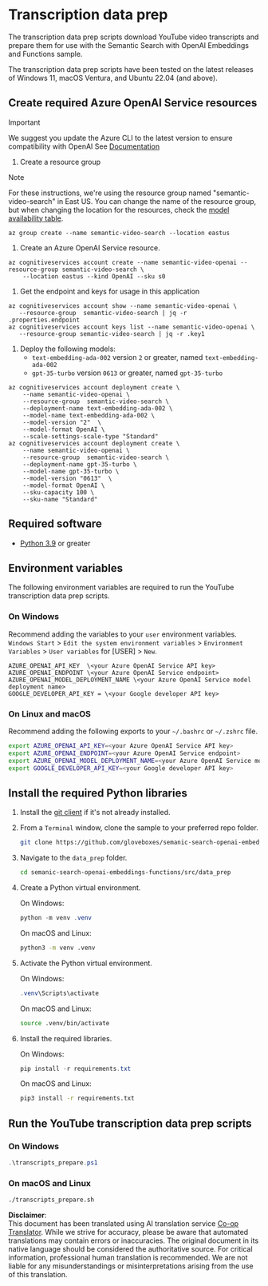 <!--
CO_OP_TRANSLATOR_METADATA:
{
  "original_hash": "0d69f2d5814a698d3de5d0235940b5ae",
  "translation_date": "2025-05-19T18:46:07+00:00",
  "source_file": "08-building-search-applications/scripts/README.md",
  "language_code": "en"
}
-->
# Transcription data prep

The transcription data prep scripts download YouTube video transcripts and prepare them for use with the Semantic Search with OpenAI Embeddings and Functions sample.

The transcription data prep scripts have been tested on the latest releases of Windows 11, macOS Ventura, and Ubuntu 22.04 (and above).

## Create required Azure OpenAI Service resources

> [!IMPORTANT]
> We suggest you update the Azure CLI to the latest version to ensure compatibility with OpenAI
> See [Documentation](https://learn.microsoft.com/cli/azure/update-azure-cli?WT.mc_id=academic-105485-koreyst)

1. Create a resource group

> [!NOTE]
> For these instructions, we're using the resource group named "semantic-video-search" in East US.
> You can change the name of the resource group, but when changing the location for the resources,
> check the [model availability table](https://aka.ms/oai/models?WT.mc_id=academic-105485-koreyst).

```console
az group create --name semantic-video-search --location eastus
```

1. Create an Azure OpenAI Service resource.

```console
az cognitiveservices account create --name semantic-video-openai --resource-group semantic-video-search \
    --location eastus --kind OpenAI --sku s0
```

1. Get the endpoint and keys for usage in this application

```console
az cognitiveservices account show --name semantic-video-openai \
   --resource-group  semantic-video-search | jq -r .properties.endpoint
az cognitiveservices account keys list --name semantic-video-openai \
   --resource-group semantic-video-search | jq -r .key1
```

1. Deploy the following models:
   - `text-embedding-ada-002` version `2` or greater, named `text-embedding-ada-002`
   - `gpt-35-turbo` version `0613` or greater, named `gpt-35-turbo`

```console
az cognitiveservices account deployment create \
    --name semantic-video-openai \
    --resource-group  semantic-video-search \
    --deployment-name text-embedding-ada-002 \
    --model-name text-embedding-ada-002 \
    --model-version "2"  \
    --model-format OpenAI \
    --scale-settings-scale-type "Standard"
az cognitiveservices account deployment create \
    --name semantic-video-openai \
    --resource-group  semantic-video-search \
    --deployment-name gpt-35-turbo \
    --model-name gpt-35-turbo \
    --model-version "0613"  \
    --model-format OpenAI \
    --sku-capacity 100 \
    --sku-name "Standard"
```

## Required software

- [Python 3.9](https://www.python.org/downloads/?WT.mc_id=academic-105485-koreyst) or greater

## Environment variables

The following environment variables are required to run the YouTube transcription data prep scripts.

### On Windows

Recommend adding the variables to your `user` environment variables.
`Windows Start` > `Edit the system environment variables` > `Environment Variables` > `User variables` for [USER] > `New`.

```text
AZURE_OPENAI_API_KEY  \<your Azure OpenAI Service API key>
AZURE_OPENAI_ENDPOINT \<your Azure OpenAI Service endpoint>
AZURE_OPENAI_MODEL_DEPLOYMENT_NAME \<your Azure OpenAI Service model deployment name>
GOOGLE_DEVELOPER_API_KEY = \<your Google developer API key>
```

### On Linux and macOS

Recommend adding the following exports to your `~/.bashrc` or `~/.zshrc` file.

```bash
export AZURE_OPENAI_API_KEY=<your Azure OpenAI Service API key>
export AZURE_OPENAI_ENDPOINT=<your Azure OpenAI Service endpoint>
export AZURE_OPENAI_MODEL_DEPLOYMENT_NAME=<your Azure OpenAI Service model deployment name>
export GOOGLE_DEVELOPER_API_KEY=<your Google developer API key>
```

## Install the required Python libraries

1. Install the [git client](https://git-scm.com/downloads?WT.mc_id=academic-105485-koreyst) if it's not already installed.
1. From a `Terminal` window, clone the sample to your preferred repo folder.

    ```bash
    git clone https://github.com/gloveboxes/semanic-search-openai-embeddings-functions.git
    ```

1. Navigate to the `data_prep` folder.

   ```bash
   cd semanic-search-openai-embeddings-functions/src/data_prep
   ```

1. Create a Python virtual environment.

    On Windows:

    ```powershell
    python -m venv .venv
    ```

    On macOS and Linux:

    ```bash
    python3 -m venv .venv
    ```

1. Activate the Python virtual environment.

   On Windows:

   ```powershell
   .venv\Scripts\activate
   ```

   On macOS and Linux:

   ```bash
   source .venv/bin/activate
   ```

1. Install the required libraries.

   On Windows:

   ```powershell
   pip install -r requirements.txt
   ```

   On macOS and Linux:

   ```bash
   pip3 install -r requirements.txt
   ```

## Run the YouTube transcription data prep scripts

### On Windows

```powershell
.\transcripts_prepare.ps1
```

### On macOS and Linux

```bash
./transcripts_prepare.sh
```

**Disclaimer**:  
This document has been translated using AI translation service [Co-op Translator](https://github.com/Azure/co-op-translator). While we strive for accuracy, please be aware that automated translations may contain errors or inaccuracies. The original document in its native language should be considered the authoritative source. For critical information, professional human translation is recommended. We are not liable for any misunderstandings or misinterpretations arising from the use of this translation.